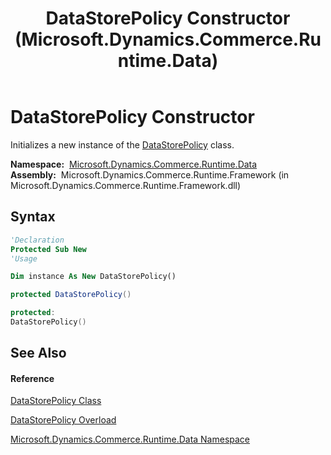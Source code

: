 ﻿---
title: DataStorePolicy Constructor  (Microsoft.Dynamics.Commerce.Runtime.Data)
TOCTitle: DataStorePolicy Constructor
ms:assetid: M:Microsoft.Dynamics.Commerce.Runtime.Data.DataStorePolicy.#ctor
ms:mtpsurl: https://technet.microsoft.com/en-us/library/microsoft.dynamics.commerce.runtime.data.datastorepolicy.datastorepolicy(v=AX.60)
ms:contentKeyID: 62202452
ms.date: 05/18/2015
mtps_version: v=AX.60
dev_langs:
- vb
- csharp
- c++
---

# DataStorePolicy Constructor

Initializes a new instance of the [DataStorePolicy](datastorepolicy-class-microsoft-dynamics-commerce-runtime-data.md) class.

**Namespace:**  [Microsoft.Dynamics.Commerce.Runtime.Data](microsoft-dynamics-commerce-runtime-data-namespace.md)  
**Assembly:**  Microsoft.Dynamics.Commerce.Runtime.Framework (in Microsoft.Dynamics.Commerce.Runtime.Framework.dll)

## Syntax

``` vb
'Declaration
Protected Sub New
'Usage

Dim instance As New DataStorePolicy()
```

``` csharp
protected DataStorePolicy()
```

``` c++
protected:
DataStorePolicy()
```

## See Also

#### Reference

[DataStorePolicy Class](datastorepolicy-class-microsoft-dynamics-commerce-runtime-data.md)

[DataStorePolicy Overload](datastorepolicy-constructor-microsoft-dynamics-commerce-runtime-data.md)

[Microsoft.Dynamics.Commerce.Runtime.Data Namespace](microsoft-dynamics-commerce-runtime-data-namespace.md)

